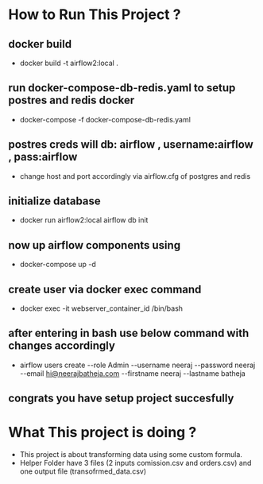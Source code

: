 # How to Run This Project ?

## docker build
- docker build -t airflow2:local .
## run docker-compose-db-redis.yaml to setup postres and redis docker
- docker-compose -f docker-compose-db-redis.yaml
## postres creds will db: airflow , username:airflow , pass:airflow
- change host and port accordingly via airflow.cfg of postgres and redis
## initialize database
- docker run airflow2:local airflow db init
## now up airflow components using
- docker-compose up -d
## create user via docker exec command
- docker exec -it webserver_container_id /bin/bash
## after entering in bash use below command with changes accordingly 
- airflow users  create --role Admin --username neeraj --password neeraj --email hi@neerajbatheja.com --firstname neeraj --lastname batheja
## congrats you have setup project succesfully

# What This project is doing ?
- This project is about transforming data using some custom formula.
- Helper Folder have 3 files (2 inputs comission.csv and orders.csv) and one output file (transofrmed_data.csv)